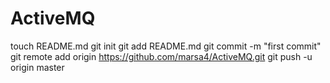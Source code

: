 ActiveMQ
========
touch README.md
git init
git add README.md
git commit -m "first commit"
git remote add origin https://github.com/marsa4/ActiveMQ.git
git push -u origin master
